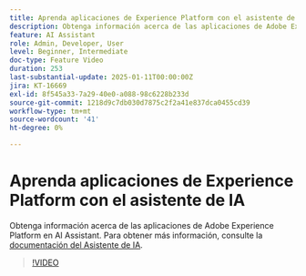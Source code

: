 ```yaml
---
title: Aprenda aplicaciones de Experience Platform con el asistente de IA
description: Obtenga información acerca de las aplicaciones de Adobe Experience Platform en AI Assistant.
feature: AI Assistant
role: Admin, Developer, User
level: Beginner, Intermediate
doc-type: Feature Video
duration: 253
last-substantial-update: 2025-01-11T00:00:00Z
jira: KT-16669
exl-id: 8f545a33-7a29-40e0-a088-98c6228b233d
source-git-commit: 1218d9c7db030d7875c2f2a41e837dca0455cd39
workflow-type: tm+mt
source-wordcount: '41'
ht-degree: 0%

---
```



# Aprenda aplicaciones de Experience Platform con el asistente de IA

Obtenga información acerca de las aplicaciones de Adobe Experience Platform en AI Assistant. Para obtener más información, consulte la [documentación del Asistente de IA](https://experienceleague.adobe.com/es/docs/experience-platform/ai-assistant/home).

>[!VIDEO](https://video.tv.adobe.com/v/3441027/?learn=on&enablevpops&captions=spa)
